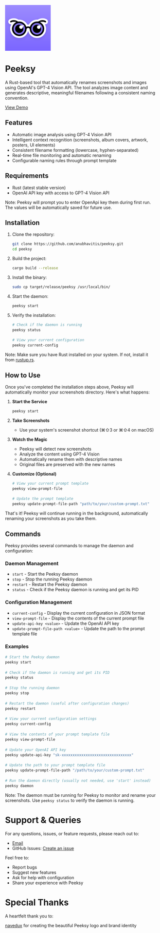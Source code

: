 <img src="assets/OP 1.svg" width="150" height="150" alt="Peeksy Logo" />

# Peeksy

A Rust-based tool that automatically renames screenshots and images using OpenAI's GPT-4 Vision API. The tool analyzes image content and generates descriptive, meaningful filenames following a consistent naming convention.

[View Demo](https://x.com/anubhavitis/status/1922303569639702976)

## Features

- Automatic image analysis using GPT-4 Vision API
- Intelligent context recognition (screenshots, album covers, artwork, posters, UI elements)
- Consistent filename formatting (lowercase, hyphen-separated)
- Real-time file monitoring and automatic renaming
- Configurable naming rules through prompt template


## Requirements

- Rust (latest stable version)
- OpenAI API key with access to GPT-4 Vision API

Note: Peeksy will prompt you to enter OpenApi key them during first run. The values will be automatically saved for future use.

## Installation

1. Clone the repository:
   ```bash
   git clone https://github.com/anubhavitis/peeksy.git
   cd peeksy
   ```

2. Build the project:
   ```bash
   cargo build --release
   ```

3. Install the binary:
   ```bash
   sudo cp target/release/peeksy /usr/local/bin/
   ```

4. Start the daemon:
   ```bash
   peeksy start
   ```

5. Verify the installation:
   ```bash
   # Check if the daemon is running
   peeksy status

   # View your current configuration
   peeksy current-config
   ```

Note: Make sure you have Rust installed on your system. If not, install it from [rustup.rs](https://rustup.rs/).

## How to Use

Once you've completed the installation steps above, Peeksy will automatically monitor your screenshots directory. Here's what happens:

1. **Start the Service**
   ```bash
   peeksy start
   ```

2. **Take Screenshots**
   - Use your system's screenshot shortcut (⌘⇧3 or ⌘⇧4 on macOS)

3. **Watch the Magic**
   - Peeksy will detect new screenshots
   - Analyze the content using GPT-4 Vision
   - Automatically rename them with descriptive names
   - Original files are preserved with the new names

4. **Customize (Optional)**
   ```bash
   # View your current prompt template
   peeksy view-prompt-file

   # Update the prompt template
   peeksy update-prompt-file-path "path/to/your/custom-prompt.txt"
   ```

That's it! Peeksy will continue running in the background, automatically renaming your screenshots as you take them.

## Commands

Peeksy provides several commands to manage the daemon and configuration:

### Daemon Management
- `start` - Start the Peeksy daemon
- `stop` - Stop the running Peeksy daemon
- `restart` - Restart the Peeksy daemon
- `status` - Check if the Peeksy daemon is running and get its PID

### Configuration Management
- `current-config` - Display the current configuration in JSON format
- `view-prompt-file` - Display the contents of the current prompt file
- `update-api-key <value>` - Update the OpenAI API key
- `update-prompt-file-path <value>` - Update the path to the prompt template file

### Examples
```bash
# Start the Peeksy daemon
peeksy start

# Check if the daemon is running and get its PID
peeksy status

# Stop the running daemon
peeksy stop

# Restart the daemon (useful after configuration changes)
peeksy restart

# View your current configuration settings
peeksy current-config

# View the contents of your prompt template file
peeksy view-prompt-file

# Update your OpenAI API key
peeksy update-api-key "sk-xxxxxxxxxxxxxxxxxxxxxxxxxxxxxxxx"

# Update the path to your prompt template file
peeksy update-prompt-file-path "/path/to/your/custom-prompt.txt"

# Run the daemon directly (usually not needed, use 'start' instead)
peeksy daemon
```

Note: The daemon must be running for Peeksy to monitor and rename your screenshots. Use `peeksy status` to verify the daemon is running.

# Support & Queries

For any questions, issues, or feature requests, please reach out to:
- [Email](mailto:ss.lfsgd@gmail.com)
- GitHub Issues: [Create an issue](https://github.com/anubhavitis/peeksy/issues)

Feel free to:
- Report bugs
- Suggest new features
- Ask for help with configuration
- Share your experience with Peeksy
   
# Special Thanks

A heartfelt thank you to:

[navedux](https://naved.xyz) for creating the beautiful Peeksy logo and brand identity